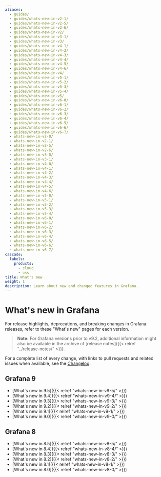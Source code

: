 ```yaml
---
aliases:
  - guides/
  - guides/whats-new-in-v2-1/
  - guides/whats-new-in-v2-5/
  - guides/whats-new-in-v2-6/
  - guides/whats-new-in-v2/
  - guides/whats-new-in-v3-1/
  - guides/whats-new-in-v3/
  - guides/whats-new-in-v4-1/
  - guides/whats-new-in-v4-2/
  - guides/whats-new-in-v4-3/
  - guides/whats-new-in-v4-4/
  - guides/whats-new-in-v4-5/
  - guides/whats-new-in-v4-6/
  - guides/whats-new-in-v4/
  - guides/whats-new-in-v5-1/
  - guides/whats-new-in-v5-2/
  - guides/whats-new-in-v5-3/
  - guides/whats-new-in-v5-4/
  - guides/whats-new-in-v5/
  - guides/whats-new-in-v6-0/
  - guides/whats-new-in-v6-1/
  - guides/whats-new-in-v6-2/
  - guides/whats-new-in-v6-3/
  - guides/whats-new-in-v6-4/
  - guides/whats-new-in-v6-5/
  - guides/whats-new-in-v6-6/
  - guides/whats-new-in-v6-7/
  - whats-new-in-v2-0/
  - whats-new-in-v2-1/
  - whats-new-in-v2-5/
  - whats-new-in-v2-6/
  - whats-new-in-v3-0/
  - whats-new-in-v3-1/
  - whats-new-in-v4-0/
  - whats-new-in-v4-1/
  - whats-new-in-v4-2/
  - whats-new-in-v4-3/
  - whats-new-in-v4-4/
  - whats-new-in-v4-5/
  - whats-new-in-v4-6/
  - whats-new-in-v5-0/
  - whats-new-in-v5-1/
  - whats-new-in-v5-2/
  - whats-new-in-v5-3/
  - whats-new-in-v5-4/
  - whats-new-in-v6-0/
  - whats-new-in-v6-1/
  - whats-new-in-v6-2/
  - whats-new-in-v6-3/
  - whats-new-in-v6-4/
  - whats-new-in-v6-5/
  - whats-new-in-v6-6/
  - whats-new-in-v6-7/
cascade:
  labels:
    products:
      - cloud
      - oss
title: What's new
weight: 1
description: Learn about new and changed features in Grafana.
---
```


# What's new in Grafana

For release highlights, deprecations, and breaking changes in Grafana releases, refer to these "What's new" pages for each version.

> **Note:** For Grafana versions prior to v9.2, additional information might also be available in the archive of [release notes]({{< relref "../release-notes/" >}}).

For a complete list of every change, with links to pull requests and related issues when available, see the [Changelog](https://github.com/grafana/grafana/blob/main/CHANGELOG.md).

## Grafana 9

- [What's new in 9.5]({{< relref "whats-new-in-v9-5/" >}})
- [What's new in 9.4]({{< relref "whats-new-in-v9-4/" >}})
- [What's new in 9.3]({{< relref "whats-new-in-v9-3/" >}})
- [What's new in 9.2]({{< relref "whats-new-in-v9-2/" >}})
- [What's new in 9.1]({{< relref "whats-new-in-v9-1/" >}})
- [What's new in 9.0]({{< relref "whats-new-in-v9-0/" >}})

## Grafana 8

- [What's new in 8.5]({{< relref "whats-new-in-v8-5/" >}})
- [What's new in 8.4]({{< relref "whats-new-in-v8-4/" >}})
- [What's new in 8.3]({{< relref "whats-new-in-v8-3/" >}})
- [What's new in 8.2]({{< relref "whats-new-in-v8-2/" >}})
- [What's new in 8.1]({{< relref "whats-new-in-v8-1/" >}})
- [What's new in 8.0]({{< relref "whats-new-in-v8-0/" >}})
